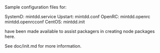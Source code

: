 Sample configuration files for:

SystemD: mintdd.service
Upstart: mintdd.conf
OpenRC:  mintdd.openrc
         mintdd.openrcconf
CentOS:  mintdd.init

have been made available to assist packagers in creating node packages here.

See doc/init.md for more information.
